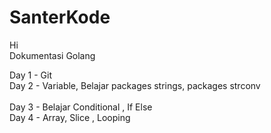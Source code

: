 # SanterKode
Hi <br>
Dokumentasi Golang 

Day 1 - Git <br>
Day 2 - Variable, Belajar packages strings, packages strconv <br>
<br>
Day 3 - Belajar Conditional , If Else
<br>
Day 4 - Array, Slice , Looping
